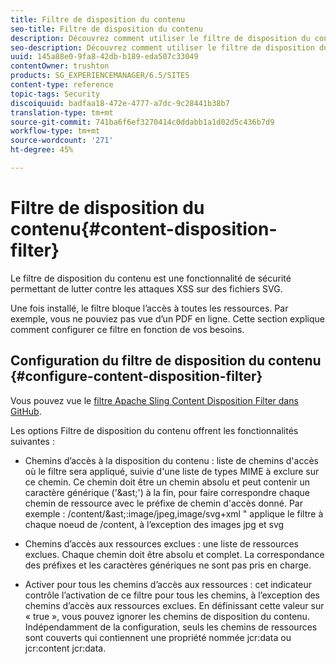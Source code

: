 ```yaml
---
title: Filtre de disposition du contenu
seo-title: Filtre de disposition du contenu
description: Découvrez comment utiliser le filtre de disposition du contenu pour empêcher les attaques XSS.
seo-description: Découvrez comment utiliser le filtre de disposition du contenu pour empêcher les attaques XSS.
uuid: 145a88e0-9fa8-42db-b189-eda507c33049
contentOwner: trushton
products: SG_EXPERIENCEMANAGER/6.5/SITES
content-type: reference
topic-tags: Security
discoiquuid: badfaa18-472e-4777-a7dc-9c28441b38b7
translation-type: tm+mt
source-git-commit: 741ba6f6ef3270414c0ddabb1a1d02d5c436b7d9
workflow-type: tm+mt
source-wordcount: '271'
ht-degree: 45%

---
```



# Filtre de disposition du contenu{#content-disposition-filter}

Le filtre de disposition du contenu est une fonctionnalité de sécurité permettant de lutter contre les attaques XSS sur des fichiers SVG.

Une fois installé, le filtre bloque l’accès à toutes les ressources. Par exemple, vous ne pouviez pas vue d’un PDF en ligne. Cette section explique comment configurer ce filtre en fonction de vos besoins.

## Configuration du filtre de disposition du contenu  {#configure-content-disposition-filter}

Vous pouvez vue le [filtre Apache Sling Content Disposition Filter dans GitHub](https://github.com/apache/sling-org-apache-sling-security/blob/master/src/main/java/org/apache/sling/security/impl/ContentDispositionFilterConfiguration.java).

Les options Filtre de disposition du contenu offrent les fonctionnalités suivantes :

* Chemins d’accès à la disposition du contenu : liste de chemins d&#39;accès où le filtre sera appliqué, suivie d&#39;une liste de types MIME à exclure sur ce chemin. Ce chemin doit être un chemin absolu et peut contenir un caractère générique (&#39;&amp;ast;&#39;) à la fin, pour faire correspondre chaque chemin de ressource avec le préfixe de chemin d&#39;accès donné. Par exemple : /content/&amp;ast;:image/jpeg,image/svg+xml &quot; applique le filtre à chaque noeud de /content, à l’exception des images jpg et svg

* Chemins d’accès aux ressources exclues : une liste de ressources exclues. Chaque chemin doit être absolu et complet. La correspondance des préfixes et les caractères génériques ne sont pas pris en charge.

* Activer pour tous les chemins d’accès aux ressources : cet indicateur contrôle l’activation de ce filtre pour tous les chemins, à l’exception des chemins d’accès aux ressources exclues. En définissant cette valeur sur « true », vous pouvez ignorer les chemins de disposition du contenu. Indépendamment de la configuration, seuls les chemins de ressources sont couverts qui contiennent une propriété nommée jcr:data ou jcr:content jcr:data.

